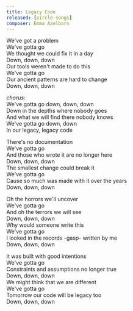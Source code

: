 ```yaml
---
title: Legacy Code
released: [circle-songs]
composer: Emma Azelborn
---
```


We've got a problem  
We've gotta go  
We thought we could fix it in a day  
Down, down, down  
Our tools weren't made to do this  
We've gotta go  
Our ancient patterns are hard to change  
Down, down, down  

_chorus:_  
We've gotta go down, down, down  
Down in the depths where nobody goes  
And what we will find there nobody knows  
We've gotta go down, down  
In our legacy, legacy code  

There's no documentation  
We've gotta go  
And those who wrote it are no longer here  
Down, down, down  
The smallest change could break it  
We've gotta go  
Cause so much was made with it over the years  
Down, down, down  

Oh the horrors we'll uncover  
We've gotta go  
And oh the terrors we will see  
Down, down, down  
Why would someone write this  
We've gotta go  
I looked in the records -gasp- written by me  
Down, down, down  

It was built with good intentions  
We've gotta go  
Constraints and assumptions no longer true  
Down, down, down  
We might think that we are different  
We've gotta go  
Tomorrow our code will be legacy too  
Down, down, down  